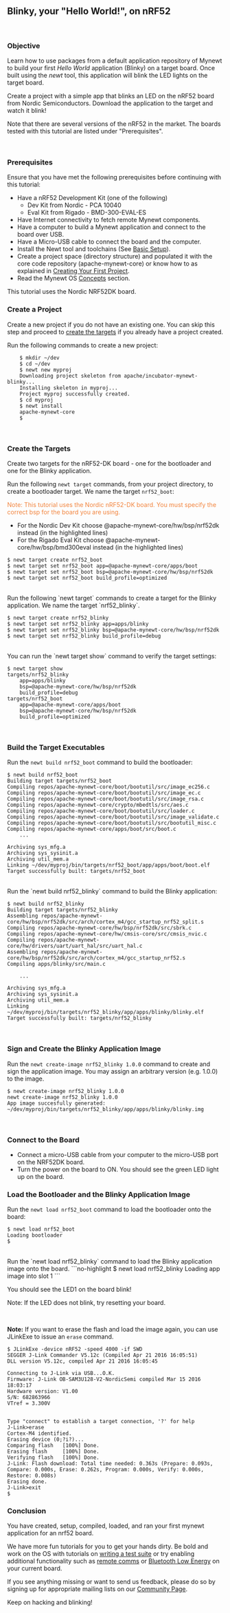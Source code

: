 ## Blinky, your "Hello World!", on nRF52

<br>

### Objective

Learn how to use packages from a default application repository of Mynewt to build your first *Hello World* application (Blinky) on a target board. Once built using the *newt* tool, this application will blink the LED lights on the target board.

Create a project with a simple app that blinks an LED on the nRF52 board from Nordic Semiconductors.  Download the application to the target and watch it blink!

Note that there are several versions of the nRF52 in the market. The boards tested with this tutorial are listed under "Prerequisites".

<br>

### Prerequisites

Ensure that you have met the following prerequisites before continuing with this tutorial:

* Have a nRF52 Development Kit (one of the following)
    * Dev Kit from Nordic - PCA 10040
    * Eval Kit from Rigado - BMD-300-EVAL-ES
* Have Internet connectivity to fetch remote Mynewt components.
* Have a computer to build a Mynewt application and connect to the board over USB.
* Have a Micro-USB cable to connect the board and the computer.
* Install the Newt tool and toolchains (See [Basic Setup](/os/get_started/get_started.md)).
* Create a project space (directory structure) and populated it with the core code repository (apache-mynewt-core) or know how to as explained in [Creating Your First Project](/os/get_started/project_create).
* Read the Mynewt OS [Concepts](/os/get_started/vocabulary.md) section.

This tutorial uses the Nordic NRF52DK board.
<br>

### Create a Project  
Create a new project if you do not have an existing one.  You can skip this step and proceed to [create the targets](#create_targets) if you already have a project created.  

Run the following commands to create a new project:

```no-highlight
    $ mkdir ~/dev
    $ cd ~/dev
    $ newt new myproj
    Downloading project skeleton from apache/incubator-mynewt-blinky...
    Installing skeleton in myproj...
    Project myproj successfully created.
    $ cd myproj
    $ newt install
    apache-mynewt-core
    $
``` 

<br>

### <a name="create_targets"></a>Create the Targets

Create two targets for the nRF52-DK board - one for the bootloader and one for the Blinky application.

Run the following `newt target` commands, from your project directory, to create a bootloader target. We name the target `nrf52_boot`:

<font color="#F2853F">
Note: This tutorial uses the Nordic nRF52-DK board.  You must specify the correct bsp for the board you are using. </font> 

* For the Nordic Dev Kit choose @apache-mynewt-core/hw/bsp/nrf52dk instead (in the highlighted lines)
* For the Rigado Eval Kit choose @apache-mynewt-core/hw/bsp/bmd300eval instead (in the highlighted lines)

```hl_lines="3"
$ newt target create nrf52_boot
$ newt target set nrf52_boot app=@apache-mynewt-core/apps/boot
$ newt target set nrf52_boot bsp=@apache-mynewt-core/hw/bsp/nrf52dk
$ newt target set nrf52_boot build_profile=optimized
```

<br>
Run the following `newt target` commands to create a target for the Blinky application. We name the target `nrf52_blinky`.

```hl_lines="3" 
$ newt target create nrf52_blinky
$ newt target set nrf52_blinky app=apps/blinky
$ newt target set nrf52_blinky bsp=@apache-mynewt-core/hw/bsp/nrf52dk
$ newt target set nrf52_blinky build_profile=debug
```
<br>
You can run the `newt target show` command to verify the target settings:

```no-highlight
$ newt target show 
targets/nrf52_blinky
    app=apps/blinky
    bsp=@apache-mynewt-core/hw/bsp/nrf52dk
    build_profile=debug
targets/nrf52_boot
    app=@apache-mynewt-core/apps/boot
    bsp=@apache-mynewt-core/hw/bsp/nrf52dk
    build_profile=optimized
```
<br>

### Build the Target Executables 

Run the `newt build nrf52_boot` command to build the bootloader:

```no-highlight
$ newt build nrf52_boot
Building target targets/nrf52_boot
Compiling repos/apache-mynewt-core/boot/bootutil/src/image_ec256.c
Compiling repos/apache-mynewt-core/boot/bootutil/src/image_ec.c
Compiling repos/apache-mynewt-core/boot/bootutil/src/image_rsa.c
Compiling repos/apache-mynewt-core/crypto/mbedtls/src/aes.c
Compiling repos/apache-mynewt-core/boot/bootutil/src/loader.c
Compiling repos/apache-mynewt-core/boot/bootutil/src/image_validate.c
Compiling repos/apache-mynewt-core/boot/bootutil/src/bootutil_misc.c
Compiling repos/apache-mynewt-core/apps/boot/src/boot.c
    ...

Archiving sys_mfg.a
Archiving sys_sysinit.a
Archiving util_mem.a
Linking ~/dev/myproj/bin/targets/nrf52_boot/app/apps/boot/boot.elf
Target successfully built: targets/nrf52_boot
```

<br>
Run the `newt build nrf52_blinky` command to build the Blinky application:

```no-highlight
$ newt build nrf52_blinky
Building target targets/nrf52_blinky
Assembling repos/apache-mynewt-core/hw/bsp/nrf52dk/src/arch/cortex_m4/gcc_startup_nrf52_split.s
Compiling repos/apache-mynewt-core/hw/bsp/nrf52dk/src/sbrk.c
Compiling repos/apache-mynewt-core/hw/cmsis-core/src/cmsis_nvic.c
Compiling repos/apache-mynewt-core/hw/drivers/uart/uart_hal/src/uart_hal.c
Assembling repos/apache-mynewt-core/hw/bsp/nrf52dk/src/arch/cortex_m4/gcc_startup_nrf52.s
Compiling apps/blinky/src/main.c

    ...

Archiving sys_mfg.a
Archiving sys_sysinit.a
Archiving util_mem.a
Linking ~/dev/myproj/bin/targets/nrf52_blinky/app/apps/blinky/blinky.elf
Target successfully built: targets/nrf52_blinky
```

<br>

### Sign and Create the Blinky Application Image 

Run the `newt create-image nrf52_blinky 1.0.0` command to create and sign the application image. You may assign an arbitrary version (e.g. 1.0.0) to the image.

```no-highlight
$ newt create-image nrf52_blinky 1.0.0
newt create-image nrf52_blinky 1.0.0
App image succesfully generated: ~/dev/myproj/bin/targets/nrf52_blinky/app/apps/blinky/blinky.img
```

<br>

### Connect to the Board

* Connect a micro-USB cable from your computer to the micro-USB port on the NRF52DK board.
* Turn the power on the board to ON. You should see the green LED light up on the board.
        
### Load the Bootloader and the Blinky Application Image

Run the `newt load nrf52_boot` command to load the bootloader onto the board: 

```no-highlight
$ newt load nrf52_boot
Loading bootloader
$
```
<br>
Run the `newt load nrf52_blinky` command to load the Blinky application image onto the board.
```no-highlight
$ newt load nrf52_blinky
Loading app image into slot 1
```

You should see the LED1 on the board blink!

Note: If the LED does not blink, try resetting your board.

<br>

**Note:** If you want to erase the flash and load the image again, you can use JLinkExe to issue an `erase` command.

```
$ JLinkExe -device nRF52 -speed 4000 -if SWD
SEGGER J-Link Commander V5.12c (Compiled Apr 21 2016 16:05:51)
DLL version V5.12c, compiled Apr 21 2016 16:05:45

Connecting to J-Link via USB...O.K.
Firmware: J-Link OB-SAM3U128-V2-NordicSemi compiled Mar 15 2016 18:03:17
Hardware version: V1.00
S/N: 682863966
VTref = 3.300V


Type "connect" to establish a target connection, '?' for help
J-Link>erase
Cortex-M4 identified.
Erasing device (0;?i?)...
Comparing flash   [100%] Done.
Erasing flash     [100%] Done.
Verifying flash   [100%] Done.
J-Link: Flash download: Total time needed: 0.363s (Prepare: 0.093s, Compare: 0.000s, Erase: 0.262s, Program: 0.000s, Verify: 0.000s, Restore: 0.008s)
Erasing done.
J-Link>exit
$
```


### Conclusion

You have created, setup, compiled, loaded, and ran your first mynewt application for an nrf52 board.

We have more fun tutorials for you to get your hands dirty. Be bold and work on the OS with tutorials on [writing a test suite](unit_test.md) or try enabling additional functionality such as [remote comms](project-target-slinky.md) or [Bluetooth Low Energy](bletiny_project.md) on your current board.

If you see anything missing or want to send us feedback, please do so by signing up for appropriate mailing lists on our [Community Page](../../community.md).

Keep on hacking and blinking!





